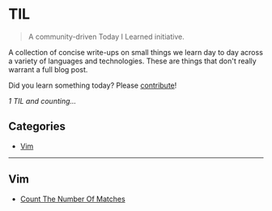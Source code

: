 # TIL

> A community-driven Today I Learned initiative.

A collection of concise write-ups on small things we learn day to day across a
variety of languages and technologies. These are things that don't really
warrant a full blog post.

Did you learn something today? Please [contribute](CONTRIBUTING.md)!

_1 TIL and counting..._

## Categories

* [Vim](#vim)

---

## Vim

- [Count The Number Of Matches](vim/count-the-number-of-matches.md)
